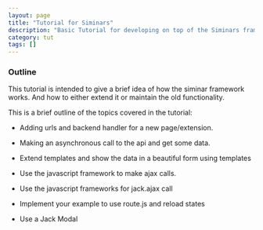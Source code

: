 ```yaml
---
layout: page
title: "Tutorial for Siminars"
description: "Basic Tutorial for developing on top of the Siminars framework"
category: tut 
tags: []
---
```


### Outline

This tutorial is intended to give a brief idea of how the siminar framework works. And how to either extend it or maintain the old functionality.

This is a brief outline of the topics covered in the tutorial:

* Adding urls and backend handler for a new page/extension.

* Making an asynchronous call to the api and get some data.

* Extend templates and show the data in a beautiful form using templates

* Use the javascript framework to make ajax calls.

* Use the javascript frameworks for jack.ajax call

* Implement your example to use route.js and reload states

* Use a Jack Modal

